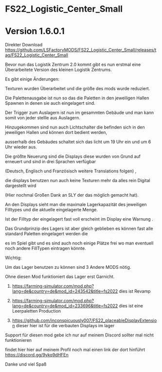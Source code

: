 # FS22_Logistic_Center_Small
# Version 1.6.0.1


Direkter Download
https://github.com/LSFactoryMODS/FS22_Logistic_Center_Small/releases/tag/FS22_Logistic_Center_Small




Bevor nun das Logistik Zentrum 2.0 kommt gibt es nun erstmal eine Überarbeitete Version des kleinen Logistik Zentrums.



Es gibt einige Änderungen:



Texturen wurden Überarbeitet und die größe des mods wurde reduziert.

Die Palettenausgabe ist nun so das die Paletten in den jeweiligen Hallen Spawnen in denen sie auch eingelagert sind.

Der Trigger zum Auslagern ist nun im gesammten Gebäude und man kann somit von jeder stellle aus Auslagern.



Hinzugekommen sind nun auch Lichtschalter die befinden sich in den jeweiligen Hallen und können dort bedient werden,

ausserhalb des Gebäudes schaltet sich das licht um 19 Uhr ein und um 6 Uhr wieder aus.



Die größte Neuerung sind die Displays diese wurden von Grund auf erneuert und sind in drei Sprachen verfügbar

(Deutsch, Englisch und Französisch weitere Translations folgen) ,

die displays benutzen nun auch keine Texturen mehr da alles rein Digital dargestellt wird

(Hier nochmal Großen Dank an SLY der das möglich gemacht hat).

An den Displays sieht man die maximale Lagerkapazität des jeweiligen Filltypes und die aktuelle eingelagerte Menge.

Ist der Filltyp der eingelagert fast voll erscheint im Display eine Warnung .

Das Grundprinzip des Lagers ist aber gleich geblieben es können fast alle standard Paletten eingelagert werden die

es im Spiel gibt und es sind auch noch einige Plätze frei wo man eventuell noch andere FillTypen eintragen könnte.



Wichtig:

Um das Lager benutzen zu können sind  3 Andere MODS nötig.

Ohne diesen Mod funktioniert das Lager erst Garnicht.

1. https://farming-simulator.com/mod.php?lang=de&country=de&mod_id=243542&title=fs2022  dies ist Revamp

2. https://farming-simulator.com/mod.php?lang=de&country=de&mod_id=233696&title=fs2022   dies ist eine Leerpaletten Production

3. https://github.com/inconspicuously007/FS22_placeableDisplayExtension    dieser hier ist für die verbauten Displays im lager



Support für diesen mod gebe ich nur auf meinem Discord sollter mal nicht funktionieren

findet hier hier auf meinem Profil noch mal einen link der dort hinführt
https://discord.gg/9ykq9dHFEn





Danke und viel Spaß
